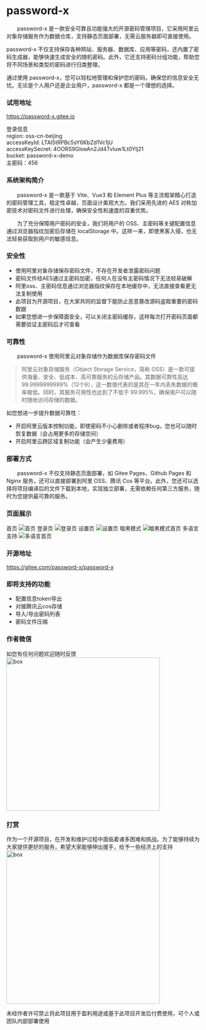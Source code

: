 # password-x

&emsp;&emsp;password-x 是一款安全可靠且功能强大的开源密码管理项目，它采用阿里云对象存储服务作为数据仓库，支持静态页面部署，无需云服务器即可直接使用。

password-x 不仅支持保存各种网站、服务器、数据库、应用等密码，还内置了密码生成器，能够快速生成安全的随机密码。此外，它还支持密码分组功能，帮助您将不同场景和类型的密码进行归类整理。

通过使用 password-x，您可以轻松地管理和保护您的密码，确保您的信息安全无忧。无论是个人用户还是企业用户，password-x 都是一个理想的选择。

### 试用地址

https://password-x.gitee.io

登录信息  
region: oss-cn-beijing  
accessKeyId: LTAI5tRPBc5sY6KbZd1Vc1jU  
accessKeySecret: 4OORS9GloeAn2Jd4Tvluw1Lt0YIj21  
bucket: password-x-demo  
主密码：456  

### 系统架构简介
&emsp;&emsp;password-x 是一款基于 Vite、Vue3 和 Element Plus 等主流框架精心打造的密码管理工具，稳定性卓越，页面设计美观大方。我们采用先进的 AES 对称加密技术对密码文件进行处理，确保安全性和速度的双重优势。

&emsp;&emsp;为了充分保障用户密码的安全，我们将用户的 OSS、主密码等关键配置信息通过浏览器指纹加密后存储在 localStorage 中。这样一来，即使黑客入侵，也无法轻易获取到用户的敏感信息。

### 安全性
- 使用阿里对象存储保存密码文件，不存在开发者泄露密码问题
- 密码文件经AES通过主密码加密，任何人在没有主密码情况下无法轻易破解
- 阿里oss、主密码信息通过浏览器指纹保存在本地缓存中，无法直接查看更无法复制使用
- 此项目为开源项目，在大家共同的监督下能防止恶意篡改源码盗取重要的密码数据
- 如果您想进一步保障面安全，可以关闭主密码缓存，这样每次打开密码页面都需要验证主密码后才可查看

### 可靠性
&emsp;&emsp;password-x 使用阿里云对象存储作为数据库保存密码文件
> 阿里云对象存储服务（Object Storage Service，简称 OSS）是一款可提供海量、安全、低成本、高可靠服务的云存储产品。其数据可靠性高达 99.9999999999%（12个9），这一数值代表的是其在一年内丢失数据的概率极低。同时，其服务可用性也达到了不低于 99.995%，确保用户可以随时随地访问存储的数据。

如您想进一步提升数据可靠性：
- 开启阿里云版本控制功能，即使密码不小心删除或者程序bug，您也可以随时恢复数据（会占用更多的存储空间）
- 开启阿里云跨区域复制功能（会产生少量费用）

### 部署方式
&emsp;&emsp;password-x 不仅支持静态页面部署，如 Gitee Pages、Github Pages 和 Nginx 服务，还可以直接部署到阿里 OSS、腾讯 Cos 等平台。此外，您还可以选择将项目编译后的文件下载到本地，实现独立部署，无需依赖任何第三方服务，随时为您提供最可靠的服务。

### 页面展示
首页
![首页](https://foruda.gitee.com/images/1697444435953637196/a09e625d_9560465.png)
登录页
![登录页](https://foruda.gitee.com/images/1697444453927256991/3d10cc46_9560465.png)
设置页
![设置页](https://foruda.gitee.com/images/1697444469375771522/4b0da978_9560465.png)
暗黑模式
![暗黑模式首页](https://foruda.gitee.com/images/1697444481071950198/30813274_9560465.png)
多语言支持
![多语言首页](https://foruda.gitee.com/images/1697444495394421109/6eaa0dfc_9560465.png)

### 开源地址
https://gitee.com/password-x/password-x

### 即将支持的功能
- 配置信息token导出
- 对接腾讯云cos存储
- 导入/导出密码列表
- 密码文件压缩

### 作者微信
如您有任何问题欢迎随时反馈
![box](https://foruda.gitee.com/images/1697444535317416303/de05c1a5_9560465.png)

### 打赏
作为一个开源项目，在开发和维护过程中面临着诸多困难和挑战。为了能够持续为大家提供更好的服务，希望大家能够伸出援手，给予一些经济上的支持  
![box](https://foruda.gitee.com/images/1697444547014836574/613e0117_9560465.png)

未经作者许可禁止将此项目用于盈利用途或基于此项目开发后付费使用，可个人或团队内部部署使用  

<style>
    img[alt="box"]{
        width:400px;
    }
</style>